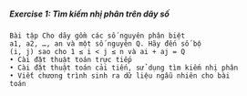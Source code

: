 ##### Exercise 1: Tìm kiếm nhị phân trên dãy số
    Bài tập Cho dãy gồm các số nguyên phân biệt
    a1, a2, …, an và một số nguyên Q. Hãy đến số bộ
    (i, j) sao cho 1 ≤ i < j ≤ n và ai + aj = Q
    • Cài đặt thuật toán trực tiếp
    • Cài đặt thuật toán cải tiến, sử dụng tìm kiếm nhị phân
    • Viết chương trình sinh ra dữ liệu ngẫu nhiên cho bài
    toán
  
